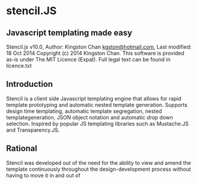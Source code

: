 stencil.JS
==========

Javascript templating made easy
--------------
Stencil.js v10.0, Author: Kingston Chan <kgston@hotmail.com>, Last modified: 18 Oct 2014
Copyright (c) 2014 Kingston Chan. This software is provided as-is under The MIT Licence (Expat).
Full legal text can be found in licence.txt

Introduction
--------------
Stencil is a client side Javascript templating engine that allows for rapid template prototyping and 
automatic nested template generation. Supports design time templating, automatic template segregation, nested templategeneration, JSON object notation and automatic drop down selection. Inspired by popular JS templating libraries such as Mustache.JS and Transparency.JS.

Rational
--------------
Stencil was developed out of the need for the ability to view and amend the template continuously throughout the design-development process without having to move it in and out of <script> tags or having to chop up templates into multiple parts. Also, template nesting and conditionals comes across as unnecessarily complex with queer symbol semantics that are not immediately obvious to people not familiar with the hieroglyphics, increasing the learning curve. While it is useful to have logic within a templating language, similar to JSP and tag libs, nesting such semantics usually results in a compromise in functionality or legibility. Any sort of logic, should be as much as possible, transparent and determined from the dataset's structure.

Usage
==========
Preparation
--------------
First off, you should have your HTML code ready and identify all parts which should be iterated. Wrap the iterating area in <stencil id="stencilID">...TemplateHTML...</stencil> stencil tags and give it a stencil ID. The stencil ID will uniquely identify your stencil for later use. Also, feel free to nest stencil tags inside stencil tags. The engine will automatically identify them, just remember to give them unique IDs too!

Compilation
--------------
There are 2 ways to "compile" the templates for use. You can manually define a stencil by calling:
    var myStencil = stencil.define("stencilID"); 
and get back a stencil object OR

If you want to quickly "compile" all stencils in the page, just call:
    var stencilCollection = stencil.build(); 
which will return you an object of stencilIDs and stencil object pairs.

If you want to limit auto build to a section of the page, just call:
    var stencilCollection = stencil.build("elementIDToStartFrom");
*Note that this method only supports stencil tags in default configuration.*

If for some reason you are unable to insert stencil tags into the HTML code, due to HTML requirements e.g. outside <tr>...</tr> tags, you may wrap them in any tag that is valid, like <tbody id="childStencilID">...</tbody> and give it an ID. This only works for child stencils, so you will need to insert a parent stencil surrounding the child e.g. around the <table>...</table> tags. Use the following code to define child stencils:
    var myStencil = stencil.define("parentStencilID", null, ["childStencilID1", "childStencilID2", ...]);
*This only works for the first child level. If you need it to be nested further down, you will need to build 2 separate stencil and merge manually it later on*

If you would like to specify an output location for the generated stencil, you can set it as the 2nd parameter duringmanual definition of the stencil using jQuery selector notation:
    var myStencil = stencil.define("stencilID", "#output .duplicates"); 
The stencil will be inserted into the inner HTML of the specified element/s.

If you don't need the output to be displayed in a specific location, you can set the destination to "none". 
Take note that in this case you will need to set the render method output parameter to either "none" or "fragment"

Cloning
--------------
By default, Stencil will remove your stencil template after "compilation". If you would like to create a new copy of the stencil with a separate output, just define the stencil manually in the first example and the engine will compile a deep copy of the existing stencil for you with a provided destination or a auto generated one. Auto generated outputs will always be exactly after the existing template. Do note that once a stencil structure has been defined, it is not possible to dynamically redefine it except for its output destination and output container. However, this feature may be included in a later version. 

Data Insertion
--------------
In order to map data from JSON into child stencils, use the following syntax:
    {{firstLevel}}
Where 
    var JSON = {childStencilID:{firstLevel:"value"}}

Deep object retrival notation
--------------
In order to map data from the JSON object into the stencil, use the following syntax anywhere within your template code:
{{firstLevel.secondLevel.thirdLevel}}
Where var JSON = {firstLevel:{secondLevel:{thirdLevel:"value"}}};

Nested key generation
--------------
Stencil also supports nested keys, allowing runtime determination of the final JSON data to be used. For example:
    {{foo{{index}}{{alphaIndex}}}} will result in a final key of {{foo1b}}
Where 
    var JSON = {foo1b: "valueToBeInserted", index: 1, alphaIndex: b}
All nested keys will be generated 

Global data objects
--------------
By default, a child stencil will not have access to its parents dataset and while a parent has access to its child's 
dataset, retrival from an array is currently not supported. However there may be cases where you have data that needs access by parent and child stencils. For such cases you can utilized the reserved global key to store objects that  needs to be propogated to all stencils. For example,
    {{global.foo}}
Where 
    var JSON = {global: {foo: "accessableByAllStencils"}, bar: "accessableOnlyByParticularStencil"}

Special variables
--------------
For templating convienence, you can use the special variables lpIdx and ctIdx for loop index and counter index in your templates. lpIdx starts from 0 while ctIdx starts from 1. These are counter for the rendering order and is unique for every template, including child templates.

Selector
--------------
In order to use the selector to automatically select an option in a drop down menu, set an attribute called data-stencilselector (to conform to HTML5 specs) to the select elements:
    <select data-stencilselector="firstLevel.secondLevel">...</select>
Where 
    var JSON = {firstLevel:{secondLevel:"valueToSelect"}

Rendering
--------------
Once you have compiled the stencil and built your template, we can finally render the finalized stencil with the datainside it. Use the following command to generate the output:
    myStencil.render(dataset);
Where dataset is an array of objects. Each object should contain all the key value pairs for one stencil. Multiple objects in an array will generate multiple copies of the stencil with the respective objects in the order of insertion. If a key value is not found, the engine will leave the field blank and log to the console, if debug is on.

Each stencil object is linked to an output location and does not change over the lifetime of the object. If you wouldwant to hide and get a document fragment, not hide and get a document fragment, append or prepend the generated stencil to the output, you can use the following syntax:
    myStencil.render(dataset, "none");
    myStencil.render(dataset, "fragment");
    myStencil.render(dataset, "append");
    myStencil.render(dataset, "prepend");

Clearing output
--------------
If for any reason you want to remove the generated stencil from the output container, just call:
    myStencil.clear();
If there was previously any content that was appended or prepended to, it will retain the content while removing the stencil. However the content is a cache that was saved when the stencil was generated, so it may not reflect any changes after the stencil was generated. If you need to keep those changes, it is best for the output stencil to have its own container or use the default.

Rendering Tricks
--------------
Rendering within a Table
Due to HTML restirctions, certain tags aren't allowed to become a child of certain tags. This is most obvious with HTML tables. When you insert stencil tags within the table, the stencil tags will get pushed out of the table on pageload, so the library isn't able to detect the location of the stencils correctly and its template. A workaround is to use the specificChildStencilIDs to define the wrapper element of the replicating contents, but take note of its own limitations

Rendering conditionals
--------------
There are times where a layout may change depending on certain conditions. So it is very useful to have the ability to be able to change the resulting output based on the input dataset. Stencil however, does not have this ability to define IF ELSE conditionals for template rendering as it can be rather complex to built in such functionality and would generally increase rendering time across the board as additional checks needs to be built in place. However,this functionality may be built in the future as it is possible; if a more elegent solution exists. 

A current workaround is to generate all possible layouts into your stencil object by making use of nested stencil child objects. Do your own checks on the dataset and then modify the dataset structure such that it "activates" the correct child template by inserting relavent data into the correct reference variable. Take advantage of the feature where null/undefined reference child stencil variables in the dataset do not generate the resulting templating at all.

On the same note, if you would like to generate an instance of the child stencil without any data, use an empty object.

APIs
==========
    stencil.build(?startElementID);
    stencil.define(stencilID, ?outputDestination, ?["specificChildStencilIDs"], ?elementType)
    myStencilObject.render(dataset, ?output);
    myStencilObject.clear();
*where ? refers to optional parameters*